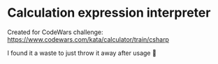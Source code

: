 # Calculation expression interpreter

Created for CodeWars challenge: https://www.codewars.com/kata/calculator/train/csharp


I found it a waste to just throw it away after usage 🚀